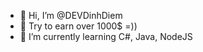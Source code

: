 - 👋 Hi, I’m @DEVDinhDiem
- 👀 Try to earn over 1000$ =))
- 🌱 I’m currently learning C#, Java, NodeJS

<!---
DEVDinhDiem/DEVDinhDiem is a ✨ special ✨ repository because its `README.md` (this file) appears on your GitHub profile.
You can click the Preview link to take a look at your changes.
--->
